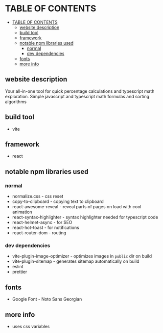 # TABLE OF CONTENTS

<!--toc:start-->

- [TABLE OF CONTENTS](#table-of-contents)
  - [website description](#website-description)
  - [build tool](#build-tool)
  - [framework](#framework)
  - [notable npm libraries used](#notable-npm-libraries-used)
    - [normal](#normal)
    - [dev dependencies](#dev-dependencies)
  - [fonts](#fonts)
  - [more info](#more-info)
  <!--toc:end-->

## website description

Your all-in-one tool for quick percentage calculations
and typescript math exploration.
Simple javascript and typescript math formulas and sorting algorithms

## build tool

- vite

## framework

- react

## notable npm libraries used

### normal

- normalize.css - css reset
- copy-to-clipboard - copying text to clipboard
- react-awesome-reveal - reveal parts of pages on load with cool animation
- react-syntax-highlighter - syntax highlighter needed for typescript code
- react-helmet-async - for SEO
- react-hot-toast - for notifications
- react-router-dom - routing

### dev dependencies

- vite-plugin-image-optimizer - optimizes images in `public` dir on build
- vite-plugin-sitemap - generates sitemap automatically on build
- eslint
- prettier

## fonts

- Google Font - Noto Sans Georgian

## more info

- uses css variables

